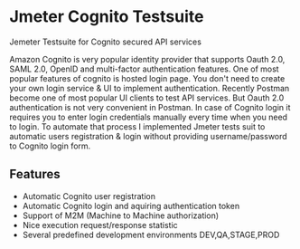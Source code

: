 # Jmeter Cognito Testsuite
Jemeter Testsuite for Cognito secured API services

Amazon Cognito is very popular identity provider that supports Oauth 2.0, SAML 2.0, OpenID and multi-factor authentication features.
One of most popular features of cognito is hosted login page. You don't need to create your own login service & UI to implement authentication.
Recently Postman become one of most popular UI clients to test API services. But Oauth 2.0 authentication is not very convenient in Postman. In case of Cognito login it requires you to enter login credentials manually every time when you need to login. To automate that process I implemented Jmeter tests suit to automatic users registration & login without providing username/password to Cognito login form.

## Features
* Automatic Cognito user registration
* Automatic Cognito login and aquiring authentication token
* Support of M2M (Machine to Machine authorization)
* Nice execution request/response statistic
* Several predefined development environments DEV,QA,STAGE,PROD

